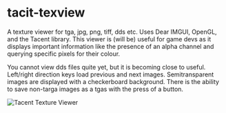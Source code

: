 # tacit-texview
A texture viewer for tga, jpg, png, tiff, dds etc. Uses Dear IMGUI, OpenGL, and the Tacent library. This viewer is (will be) useful for game devs as it displays important information like the presence of an alpha channel and querying specific pixels for their colour.

You cannot view dds files quite yet, but it is becoming close to useful. Left/right direction keys load previous and next images. Semitransparent images are displayed with a checkerboard background. There is the ability to save non-targa images as a tgas with the press of a button. 

![Tacent Texture Viewer](https://raw.githubusercontent.com/bluescan/tacit-texview/master/Screenshots/TextureViewerScreenshot.png)

